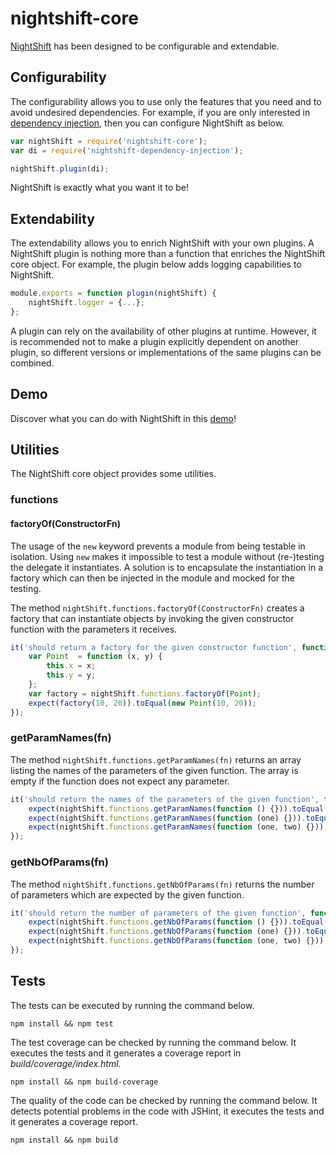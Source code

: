 # nightshift-core
[NightShift](https://github.com/nightshiftjs) has been designed to be configurable and extendable. 

## Configurability
The configurability allows you to use only the features that you need and to avoid undesired dependencies. For example, if you are only interested in [dependency injection](https://github.com/nightshiftjs/nightshift-dependency-injection), then you can configure NightShift as below.

```javascript
var nightShift = require('nightshift-core');
var di = require('nightshift-dependency-injection');

nightShift.plugin(di);
```

NightShift is exactly what you want it to be!

## Extendability
The extendability allows you to enrich NightShift with your own plugins. A NightShift plugin is nothing more than a function that enriches the NightShift core object. For example, the plugin below adds logging capabilities to NightShift.

```javascript
module.exports = function plugin(nightShift) {
    nightShift.logger = {...};    
};
```

A plugin can rely on the availability of other plugins at runtime. However, it is recommended not to make a plugin explicitly dependent on another plugin, so different versions or implementations of the same plugins can be combined.

## Demo
Discover what you can do with NightShift in this [demo](https://github.com/nightshiftjs/nightshift-demo)!

## Utilities
The NightShift core object provides some utilities.

### functions
#### factoryOf(ConstructorFn)
The usage of the `new` keyword prevents a module from being testable in isolation. Using `new` makes it impossible to test a module without (re-)testing the delegate it instantiates. A solution is to encapsulate the instantiation in a factory which can then be injected in the module and mocked for the testing.

The method `nightShift.functions.factoryOf(ConstructorFn)` creates a factory that can instantiate objects by invoking the given constructor function with the parameters it receives.

```javascript
it('should return a factory for the given constructor function', function () {
    var Point  = function (x, y) {
        this.x = x;
        this.y = y;
    };
    var factory = nightShift.functions.factoryOf(Point);
    expect(factory(10, 20)).toEqual(new Point(10, 20));
});
```

### getParamNames(fn)
The method `nightShift.functions.getParamNames(fn)` returns an array listing the names of the parameters of the given function. The array is empty if the function does not expect any parameter.

```javascript
it('should return the names of the parameters of the given function', function () {
    expect(nightShift.functions.getParamNames(function () {})).toEqual([]);
    expect(nightShift.functions.getParamNames(function (one) {})).toEqual(['one']);
    expect(nightShift.functions.getParamNames(function (one, two) {})).toEqual(['one', 'two']);
});
```

### getNbOfParams(fn)
The method `nightShift.functions.getNbOfParams(fn)` returns the number of parameters which are expected by the given function.

```javascript
it('should return the number of parameters of the given function', function () {
    expect(nightShift.functions.getNbOfParams(function () {})).toEqual(0);
    expect(nightShift.functions.getNbOfParams(function (one) {})).toEqual(1);
    expect(nightShift.functions.getNbOfParams(function (one, two) {})).toEqual(2);
});
```

## Tests
The tests can be executed by running the command below.
```
npm install && npm test
```

The test coverage can be checked by running the command below. It executes the tests and it generates a coverage report in _build/coverage/index.html_.
```
npm install && npm build-coverage
```

The quality of the code can be checked by running the command below. It detects potential problems in the code with JSHint, it executes the tests and it generates a coverage report. 
```
npm install && npm build
```